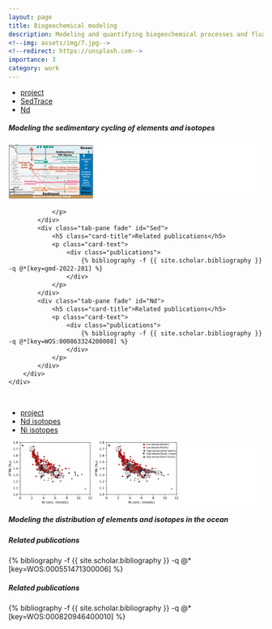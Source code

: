 ```yaml
---
layout: page
title: Biogeochemical modeling
description: Modeling and quantifying biogeochemical processes and fluxes in the water column and sediments
<!--img: assets/img/7.jpg-->
<!--redirect: https://unsplash.com-->
importance: 3
category: work
---
```

<div class="card">
    <div class="card-header">
        <ul class="nav nav-tabs card-header-tabs" id="myTab">
            <li class="nav-item">
                <a href="#project1" class="nav-link active" data-toggle="tab">project</a>
            </li>
            <li class="nav-item">
                <a href="#Sed" class="nav-link" data-toggle="tab">SedTrace</a>
            </li>
            <li class="nav-item">
                <a href="#Nd" class="nav-link" data-toggle="tab">Nd</a>
            </li>
        </ul>
    </div>
      <!-- <img class="card-img-top img-fluid" src="/assets/img/SedTrace_project.jpg" alt="Card image cap"> -->
    <div class="card-body">
        <div class="tab-content">
            <div class="tab-pane fade show active" id="project1">
                <h5 class="card-title">Modeling the sedimentary cycling of elements and isotopes</h5>
                <p class="card-text">
                                      <img class="img-fluid" src="/assets/img/SedTrace_project.jpg">

                </p>
            </div>
            <div class="tab-pane fade" id="Sed">
                <h5 class="card-title">Related publications</h5>
                <p class="card-text">
                    <div class="publications">
                        {% bibliography -f {{ site.scholar.bibliography }} -q @*[key=gmd-2022-281] %}
                    </div>
                </p>
            </div>
            <div class="tab-pane fade" id="Nd">
                <h5 class="card-title">Related publications</h5>
                <p class="card-text">
                    <div class="publications">
                        {% bibliography -f {{ site.scholar.bibliography }} -q @*[key=WOS:000863324200008] %}
                    </div>
                </p>
            </div>
        </div>
    </div>
</div>

<br>


<div class="card">
    <div class="card-header">
        <ul class="nav nav-tabs card-header-tabs" id="myTab">
            <li class="nav-item">
                <a href="#project2" class="nav-link active" data-toggle="tab">project</a>
            </li>
            <li class="nav-item">
                <a href="#Nd2" class="nav-link" data-toggle="tab">Nd isotopes</a>
            </li>
            <li class="nav-item">
                <a href="#Ni" class="nav-link" data-toggle="tab">Ni isotopes</a>
            </li>
        </ul>
    </div>
      <img class="card-img-top img-fluid" src="/assets/img/Ni_model_project.jpg" alt="Card image cap">
    <div class="card-body">
        <div class="tab-content">
            <div class="tab-pane fade show active" id="project2">
                <h5 class="card-title">Modeling the distribution of elements and isotopes in the ocean</h5>
                <p class="card-text">
                </p>
            </div>
            <div class="tab-pane fade" id="Nd2">
                <h5 class="card-title">Related publications</h5>
                <p class="card-text">
                    <div class="publications">
                        {% bibliography -f {{ site.scholar.bibliography }} -q @*[key=WOS:000551471300006] %}
                    </div>
                </p>
            </div>
            <div class="tab-pane fade" id="Ni">
                <h5 class="card-title">Related publications</h5>
                <p class="card-text">
                    <div class="publications">
                        {% bibliography -f {{ site.scholar.bibliography }} -q @*[key=WOS:000820946400010] %}
                    </div>
                </p>
            </div>
        </div>
    </div>
</div>

<br>
